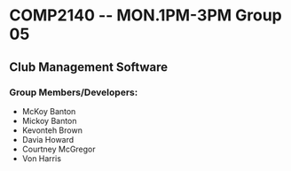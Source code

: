 # COMP2140 -- MON.1PM-3PM Group 05

## Club Management Software

  ### Group Members/Developers:
  - McKoy Banton
  - Mickoy Banton
  - Kevonteh Brown
  - Davia Howard
  - Courtney McGregor
  - Von Harris
